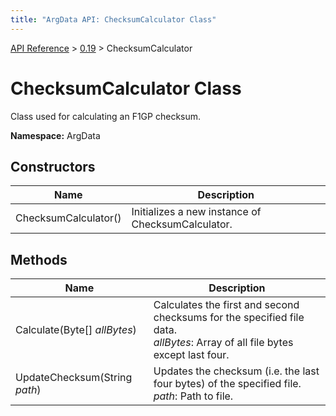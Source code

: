 ```yaml
---
title: "ArgData API: ChecksumCalculator Class"
---
```


[API Reference](/argdata/api) &gt; [0.19](/argdata/api/0.19) &gt; ChecksumCalculator

# ChecksumCalculator Class

Class used for calculating an F1GP checksum.

**Namespace:** ArgData

## Constructors

<table class="table table-bordered table-striped ">
<thead>
  <tr>
    <th>Name</th>
    <th>Description</th>
  </tr>
</thead>
<tbody>
  <tr>
    <td>ChecksumCalculator()</td>
    <td>Initializes a new instance of ChecksumCalculator.</td>
  </tr>
</tbody>
</table>


## Methods

<table class="table table-bordered table-striped ">
<thead>
  <tr>
    <th>Name</th>
    <th>Description</th>
  </tr>
</thead>
<tbody>
  <tr>
    <td>Calculate(Byte[] <em>allBytes</em>)</td>
    <td>Calculates the first and second checksums for the specified file data.<br /><em>allBytes</em>: Array of all file bytes except last four.<br /></td>
  </tr>
  <tr>
    <td>UpdateChecksum(String <em>path</em>)</td>
    <td>Updates the checksum (i.e. the last four bytes) of the specified file.<br /><em>path</em>: Path to file.<br /></td>
  </tr>
</tbody>
</table>


